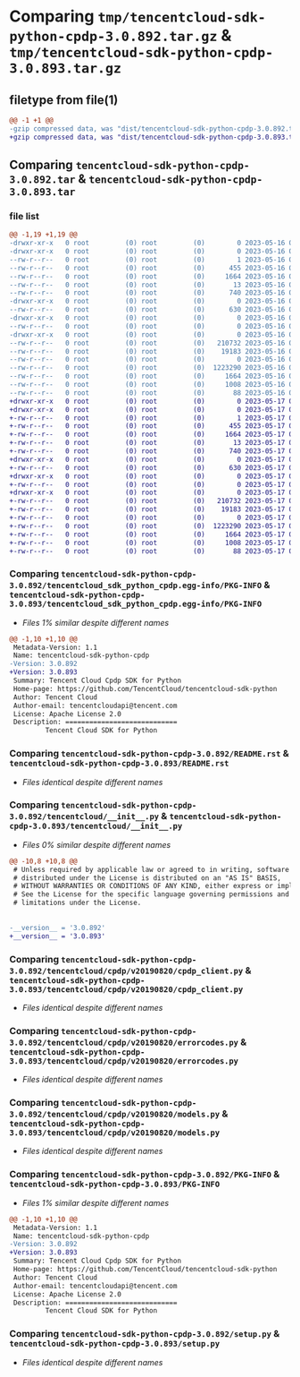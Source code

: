 # Comparing `tmp/tencentcloud-sdk-python-cpdp-3.0.892.tar.gz` & `tmp/tencentcloud-sdk-python-cpdp-3.0.893.tar.gz`

## filetype from file(1)

```diff
@@ -1 +1 @@
-gzip compressed data, was "dist/tencentcloud-sdk-python-cpdp-3.0.892.tar", last modified: Tue May 16 00:33:19 2023, max compression
+gzip compressed data, was "dist/tencentcloud-sdk-python-cpdp-3.0.893.tar", last modified: Wed May 17 03:27:46 2023, max compression
```

## Comparing `tencentcloud-sdk-python-cpdp-3.0.892.tar` & `tencentcloud-sdk-python-cpdp-3.0.893.tar`

### file list

```diff
@@ -1,19 +1,19 @@
-drwxr-xr-x   0 root         (0) root         (0)        0 2023-05-16 00:33:19.000000 tencentcloud-sdk-python-cpdp-3.0.892/
-drwxr-xr-x   0 root         (0) root         (0)        0 2023-05-16 00:33:19.000000 tencentcloud-sdk-python-cpdp-3.0.892/tencentcloud_sdk_python_cpdp.egg-info/
--rw-r--r--   0 root         (0) root         (0)        1 2023-05-16 00:33:19.000000 tencentcloud-sdk-python-cpdp-3.0.892/tencentcloud_sdk_python_cpdp.egg-info/dependency_links.txt
--rw-r--r--   0 root         (0) root         (0)      455 2023-05-16 00:33:19.000000 tencentcloud-sdk-python-cpdp-3.0.892/tencentcloud_sdk_python_cpdp.egg-info/SOURCES.txt
--rw-r--r--   0 root         (0) root         (0)     1664 2023-05-16 00:33:19.000000 tencentcloud-sdk-python-cpdp-3.0.892/tencentcloud_sdk_python_cpdp.egg-info/PKG-INFO
--rw-r--r--   0 root         (0) root         (0)       13 2023-05-16 00:33:19.000000 tencentcloud-sdk-python-cpdp-3.0.892/tencentcloud_sdk_python_cpdp.egg-info/top_level.txt
--rw-r--r--   0 root         (0) root         (0)      740 2023-05-16 00:33:19.000000 tencentcloud-sdk-python-cpdp-3.0.892/README.rst
-drwxr-xr-x   0 root         (0) root         (0)        0 2023-05-16 00:33:19.000000 tencentcloud-sdk-python-cpdp-3.0.892/tencentcloud/
--rw-r--r--   0 root         (0) root         (0)      630 2023-05-16 00:33:19.000000 tencentcloud-sdk-python-cpdp-3.0.892/tencentcloud/__init__.py
-drwxr-xr-x   0 root         (0) root         (0)        0 2023-05-16 00:33:19.000000 tencentcloud-sdk-python-cpdp-3.0.892/tencentcloud/cpdp/
--rw-r--r--   0 root         (0) root         (0)        0 2023-05-16 00:33:19.000000 tencentcloud-sdk-python-cpdp-3.0.892/tencentcloud/cpdp/__init__.py
-drwxr-xr-x   0 root         (0) root         (0)        0 2023-05-16 00:33:19.000000 tencentcloud-sdk-python-cpdp-3.0.892/tencentcloud/cpdp/v20190820/
--rw-r--r--   0 root         (0) root         (0)   210732 2023-05-16 00:33:19.000000 tencentcloud-sdk-python-cpdp-3.0.892/tencentcloud/cpdp/v20190820/cpdp_client.py
--rw-r--r--   0 root         (0) root         (0)    19183 2023-05-16 00:33:19.000000 tencentcloud-sdk-python-cpdp-3.0.892/tencentcloud/cpdp/v20190820/errorcodes.py
--rw-r--r--   0 root         (0) root         (0)        0 2023-05-16 00:33:19.000000 tencentcloud-sdk-python-cpdp-3.0.892/tencentcloud/cpdp/v20190820/__init__.py
--rw-r--r--   0 root         (0) root         (0)  1223290 2023-05-16 00:33:19.000000 tencentcloud-sdk-python-cpdp-3.0.892/tencentcloud/cpdp/v20190820/models.py
--rw-r--r--   0 root         (0) root         (0)     1664 2023-05-16 00:33:19.000000 tencentcloud-sdk-python-cpdp-3.0.892/PKG-INFO
--rw-r--r--   0 root         (0) root         (0)     1008 2023-05-16 00:33:19.000000 tencentcloud-sdk-python-cpdp-3.0.892/setup.py
--rw-r--r--   0 root         (0) root         (0)       88 2023-05-16 00:33:19.000000 tencentcloud-sdk-python-cpdp-3.0.892/setup.cfg
+drwxr-xr-x   0 root         (0) root         (0)        0 2023-05-17 03:27:46.000000 tencentcloud-sdk-python-cpdp-3.0.893/
+drwxr-xr-x   0 root         (0) root         (0)        0 2023-05-17 03:27:46.000000 tencentcloud-sdk-python-cpdp-3.0.893/tencentcloud_sdk_python_cpdp.egg-info/
+-rw-r--r--   0 root         (0) root         (0)        1 2023-05-17 03:27:46.000000 tencentcloud-sdk-python-cpdp-3.0.893/tencentcloud_sdk_python_cpdp.egg-info/dependency_links.txt
+-rw-r--r--   0 root         (0) root         (0)      455 2023-05-17 03:27:46.000000 tencentcloud-sdk-python-cpdp-3.0.893/tencentcloud_sdk_python_cpdp.egg-info/SOURCES.txt
+-rw-r--r--   0 root         (0) root         (0)     1664 2023-05-17 03:27:46.000000 tencentcloud-sdk-python-cpdp-3.0.893/tencentcloud_sdk_python_cpdp.egg-info/PKG-INFO
+-rw-r--r--   0 root         (0) root         (0)       13 2023-05-17 03:27:46.000000 tencentcloud-sdk-python-cpdp-3.0.893/tencentcloud_sdk_python_cpdp.egg-info/top_level.txt
+-rw-r--r--   0 root         (0) root         (0)      740 2023-05-17 03:27:45.000000 tencentcloud-sdk-python-cpdp-3.0.893/README.rst
+drwxr-xr-x   0 root         (0) root         (0)        0 2023-05-17 03:27:46.000000 tencentcloud-sdk-python-cpdp-3.0.893/tencentcloud/
+-rw-r--r--   0 root         (0) root         (0)      630 2023-05-17 03:27:45.000000 tencentcloud-sdk-python-cpdp-3.0.893/tencentcloud/__init__.py
+drwxr-xr-x   0 root         (0) root         (0)        0 2023-05-17 03:27:46.000000 tencentcloud-sdk-python-cpdp-3.0.893/tencentcloud/cpdp/
+-rw-r--r--   0 root         (0) root         (0)        0 2023-05-17 03:27:45.000000 tencentcloud-sdk-python-cpdp-3.0.893/tencentcloud/cpdp/__init__.py
+drwxr-xr-x   0 root         (0) root         (0)        0 2023-05-17 03:27:46.000000 tencentcloud-sdk-python-cpdp-3.0.893/tencentcloud/cpdp/v20190820/
+-rw-r--r--   0 root         (0) root         (0)   210732 2023-05-17 03:27:45.000000 tencentcloud-sdk-python-cpdp-3.0.893/tencentcloud/cpdp/v20190820/cpdp_client.py
+-rw-r--r--   0 root         (0) root         (0)    19183 2023-05-17 03:27:45.000000 tencentcloud-sdk-python-cpdp-3.0.893/tencentcloud/cpdp/v20190820/errorcodes.py
+-rw-r--r--   0 root         (0) root         (0)        0 2023-05-17 03:27:45.000000 tencentcloud-sdk-python-cpdp-3.0.893/tencentcloud/cpdp/v20190820/__init__.py
+-rw-r--r--   0 root         (0) root         (0)  1223290 2023-05-17 03:27:45.000000 tencentcloud-sdk-python-cpdp-3.0.893/tencentcloud/cpdp/v20190820/models.py
+-rw-r--r--   0 root         (0) root         (0)     1664 2023-05-17 03:27:46.000000 tencentcloud-sdk-python-cpdp-3.0.893/PKG-INFO
+-rw-r--r--   0 root         (0) root         (0)     1008 2023-05-17 03:27:45.000000 tencentcloud-sdk-python-cpdp-3.0.893/setup.py
+-rw-r--r--   0 root         (0) root         (0)       88 2023-05-17 03:27:46.000000 tencentcloud-sdk-python-cpdp-3.0.893/setup.cfg
```

### Comparing `tencentcloud-sdk-python-cpdp-3.0.892/tencentcloud_sdk_python_cpdp.egg-info/PKG-INFO` & `tencentcloud-sdk-python-cpdp-3.0.893/tencentcloud_sdk_python_cpdp.egg-info/PKG-INFO`

 * *Files 1% similar despite different names*

```diff
@@ -1,10 +1,10 @@
 Metadata-Version: 1.1
 Name: tencentcloud-sdk-python-cpdp
-Version: 3.0.892
+Version: 3.0.893
 Summary: Tencent Cloud Cpdp SDK for Python
 Home-page: https://github.com/TencentCloud/tencentcloud-sdk-python
 Author: Tencent Cloud
 Author-email: tencentcloudapi@tencent.com
 License: Apache License 2.0
 Description: ============================
         Tencent Cloud SDK for Python
```

### Comparing `tencentcloud-sdk-python-cpdp-3.0.892/README.rst` & `tencentcloud-sdk-python-cpdp-3.0.893/README.rst`

 * *Files identical despite different names*

### Comparing `tencentcloud-sdk-python-cpdp-3.0.892/tencentcloud/__init__.py` & `tencentcloud-sdk-python-cpdp-3.0.893/tencentcloud/__init__.py`

 * *Files 0% similar despite different names*

```diff
@@ -10,8 +10,8 @@
 # Unless required by applicable law or agreed to in writing, software
 # distributed under the License is distributed on an "AS IS" BASIS,
 # WITHOUT WARRANTIES OR CONDITIONS OF ANY KIND, either express or implied.
 # See the License for the specific language governing permissions and
 # limitations under the License.
 
 
-__version__ = '3.0.892'
+__version__ = '3.0.893'
```

### Comparing `tencentcloud-sdk-python-cpdp-3.0.892/tencentcloud/cpdp/v20190820/cpdp_client.py` & `tencentcloud-sdk-python-cpdp-3.0.893/tencentcloud/cpdp/v20190820/cpdp_client.py`

 * *Files identical despite different names*

### Comparing `tencentcloud-sdk-python-cpdp-3.0.892/tencentcloud/cpdp/v20190820/errorcodes.py` & `tencentcloud-sdk-python-cpdp-3.0.893/tencentcloud/cpdp/v20190820/errorcodes.py`

 * *Files identical despite different names*

### Comparing `tencentcloud-sdk-python-cpdp-3.0.892/tencentcloud/cpdp/v20190820/models.py` & `tencentcloud-sdk-python-cpdp-3.0.893/tencentcloud/cpdp/v20190820/models.py`

 * *Files identical despite different names*

### Comparing `tencentcloud-sdk-python-cpdp-3.0.892/PKG-INFO` & `tencentcloud-sdk-python-cpdp-3.0.893/PKG-INFO`

 * *Files 1% similar despite different names*

```diff
@@ -1,10 +1,10 @@
 Metadata-Version: 1.1
 Name: tencentcloud-sdk-python-cpdp
-Version: 3.0.892
+Version: 3.0.893
 Summary: Tencent Cloud Cpdp SDK for Python
 Home-page: https://github.com/TencentCloud/tencentcloud-sdk-python
 Author: Tencent Cloud
 Author-email: tencentcloudapi@tencent.com
 License: Apache License 2.0
 Description: ============================
         Tencent Cloud SDK for Python
```

### Comparing `tencentcloud-sdk-python-cpdp-3.0.892/setup.py` & `tencentcloud-sdk-python-cpdp-3.0.893/setup.py`

 * *Files identical despite different names*

